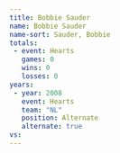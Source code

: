 ```yaml
---
title: Bobbie Sauder
name: Bobbie Sauder
name-sort: Sauder, Bobbie
totals:
 - event: Hearts
   games: 0
   wins: 0
   losses: 0
years:
 - year: 2008
   event: Hearts
   team: "NL"
   position: Alternate
   alternate: true
vs:
---
```

